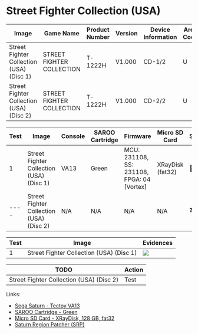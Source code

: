 # Street Fighter Collection (USA)

| Image                                    | Game Name                 | Product Number | Version | Device Information | Area Code | Peripheral Code |
| ---------------------------------------- | ------------------------- | -------------- | ------- | ------------------ | --------- | --------------- |
| Street Fighter Collection (USA) (Disc 1) | STREET FIGHTER COLLECTION | T-1222H        | V1.000  | CD-1/2             | U         | J               |
| Street Fighter Collection (USA) (Disc 2) | STREET FIGHTER COLLECTION | T-1222H        | V1.000  | CD-2/2             | U         | J               |

| Test | Image                                    | Console | SAROO Cartridge | Firmware                                   | Micro SD Card    | Status     | Time Played |
| ---- | ---------------------------------------- | ------- | --------------- | ------------------------------------------ | ---------------- | ---------- | ----------- |
| 1    | Street Fighter Collection (USA) (Disc 1) | VA13    | Green           | MCU: 231108, SS: 231108, FPGA: 04 [Vortex] | XRayDisk (fat32) | :100:      | 50 minutes  |
| ---- | Street Fighter Collection (USA) (Disc 2) | N/A     | N/A             | N/A                                        | N/A              | :question: | N/A         |

| Test | Image                                    | Evidences                                                                                        |
| ---- | ---------------------------------------- | ------------------------------------------------------------------------------------------------ |
| 1    | Street Fighter Collection (USA) (Disc 1) | [![](https://img.youtube.com/vi/AnQANMErggE/0.jpg)](https://www.youtube.com/watch?v=AnQANMErggE) |

| TODO                                     | Action |
| ---------------------------------------- | ------ |
| Street Fighter Collection (USA) (Disc 2) | Test   |

Links:

- [Sega Saturn - Tectoy VA13](../../../../Info/Consoles/VA13/README.md)
- [SAROO Cartridge - Green](../../../../Info/Cartridges/RetroGameParadiseStore/1.32F/README.md)
- [Micro SD Card - XRayDisk, 128 GB, fat32](../../../../Info/SdCards/XRayDisk/128GB/fat32/README.md)
- [Saturn Region Patcher (SRP)](https://segaxtreme.net/resources/saturn-region-patcher.81/download)
